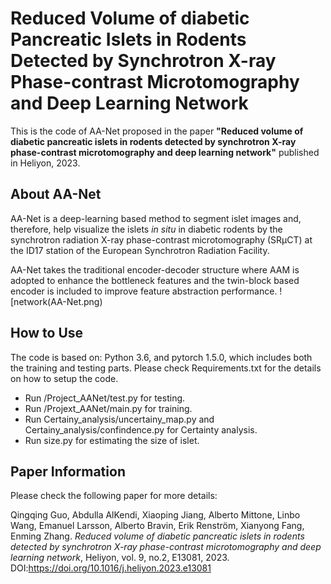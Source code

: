 # Reduced Volume of diabetic Pancreatic Islets in Rodents Detected by Synchrotron X-ray Phase-contrast Microtomography and Deep Learning Network

This is the code of AA-Net proposed in the paper **"Reduced volume of diabetic pancreatic islets in rodents detected by synchrotron X-ray phase-contrast microtomography and deep learning network"** published in Heliyon, 2023. 

## About AA-Net
AA-Net is a deep-learning based method to segment islet images and, therefore, help visualize the islets *in situ* in diabetic rodents by the synchrotron radiation X-ray phase-contrast microtomography (SRμCT) at the ID17 station of the European Synchrotron Radiation Facility. 

AA-Net takes the traditional encoder-decoder structure where AAM is adopted to enhance the bottleneck features and the twin-block based encoder is included to improve feature abstraction performance.
![network(AA-Net.png)

## How to Use
The code is based on: Python 3.6, and pytorch 1.5.0, which includes both the training and testing parts. Please check Requirements.txt for the details on how to setup the code.
- Run /Project_AANet/test.py for testing.
- Run /Projext_AANet/main.py for training.
- Run Certainy_analysis/uncertainy_map.py and  Certainy_analysis/confindence.py for Certainty analysis. 
- Run size.py for estimating the size of islet. 

## Paper Information
Please check the following paper for more details:

Qingqing Guo, Abdulla AlKendi, Xiaoping Jiang, Alberto Mittone, Linbo Wang, Emanuel Larsson, Alberto Bravin, Erik Renström, Xianyong Fang, Enming Zhang. *Reduced volume of diabetic pancreatic islets in rodents detected by synchrotron X-ray phase-contrast microtomography and deep learning network*, Heliyon, vol. 9, no.2, E13081, 2023. DOI:https://doi.org/10.1016/j.heliyon.2023.e13081
